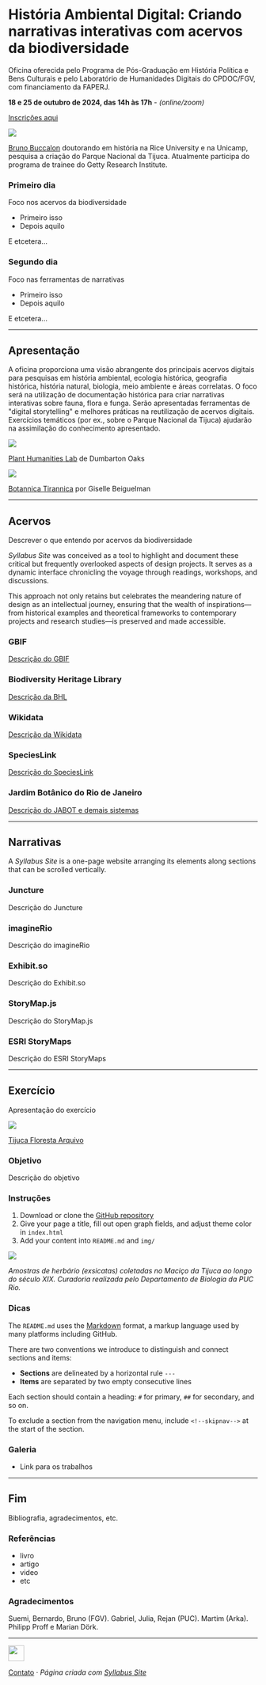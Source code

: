 # História Ambiental Digital: Criando narrativas interativas com acervos da biodiversidade

Oficina oferecida pelo Programa de Pós-Graduação em História Política e Bens Culturais e pelo Laboratório de Humanidades Digitais do CPDOC/FGV, com financiamento da FAPERJ.

__18 e 25 de outubro de 2024, das 14h às 17h__ - _(online/zoom)_

[Inscrições aqui](https://cpdoc.fgv.br/2024-oficinas-pphpbc)


<img src='img/bruno.png' class='noresize'>

[Bruno Buccalon](https://bruno.land/) doutorando em história na Rice University e na Unicamp, pesquisa a criação do Parque Nacional da Tijuca. Atualmente participa do programa de trainee do Getty Research Institute. 


### Primeiro dia

Foco nos acervos da biodiversidade

- Primeiro isso
- Depois aquilo

E etcetera...


### Segundo dia

Foco nas ferramentas de narrativas

- Primeiro isso
- Depois aquilo

E etcetera...


---


## Apresentação

A oficina proporciona uma visão abrangente dos principais acervos digitais para pesquisas em história ambiental, ecologia histórica, geografia histórica, história natural, biologia, meio ambiente e áreas correlatas. O foco será na utilização de documentação histórica para criar narrativas interativas sobre fauna, flora e funga. Serão apresentadas ferramentas de "digital storytelling" e melhores práticas na reutilização de acervos digitais. Exercícios temáticos (por ex., sobre o Parque Nacional da Tijuca) ajudarão na assimilação do conhecimento apresentado.


<img src='img/plant-humanities.jpg' class='noresize'>

[Plant Humanities Lab](https://lab.plant-humanities.org/) de Dumbarton Oaks


<img src='img/botannica.jpg'>

[Botannica Tirannica](https://botannicatirannica.desvirtual.com/) por Giselle Beiguelman


---


## Acervos

Descrever o que entendo por acervos da biodiversidade

*Syllabus Site* was conceived as a tool to highlight and document these critical but frequently overlooked aspects of design projects. It serves as a dynamic interface chronicling the voyage through readings, workshops, and discussions.

This approach not only retains but celebrates the meandering nature of design as an intellectual journey, ensuring that the wealth of inspirations—from historical examples and theoretical frameworks to contemporary projects and research studies—is preserved and made accessible. 


### GBIF

[Descrição do GBIF](https://www.gbif.org/)


### Biodiversity Heritage Library

[Descrição da BHL](https://www.biodiversitylibrary.org/)


### Wikidata

[Descrição da Wikidata](https://www.wikidata.org/)


### SpeciesLink

[Descrição do SpeciesLink](https://specieslink.net/search/)


### Jardim Botânico do Rio de Janeiro

[Descrição do JABOT e demais sistemas](https://jabot.jbrj.gov.br/)


---


## Narrativas

A *Syllabus Site* is a one-page website arranging its elements along sections that can be scrolled vertically.


### Juncture

Descrição do Juncture


### imagineRio

Descrição do imagineRio


### Exhibit.so

Descrição do Exhibit.so


### StoryMap.js

Descrição do StoryMap.js


### ESRI StoryMaps

Descrição do ESRI StoryMaps

---


## Exercício

Apresentação do exercício


<img src='img/tijuca-photo.jpg' class='noresize'>

[Tijuca Floresta Arquivo](https://tiju.ca/)


### Objetivo

Descrição do objetivo


### Instruções

1. Download or clone the [GitHub repository](https://github.com/uclab-potsdam/syllabus-site/)
2. Give your page a title, fill out open graph fields, and adjust theme color in `index.html`
3. Add your content into `README.md` and `img/`


<img src='img/exsicatas.jpg'>

_Amostras de herbário (exsicatas) coletadas no Maciço da Tijuca ao longo do século XIX. Curadoria realizada pelo Departamento de Biologia da PUC Rio._


### Dicas

The `README.md` uses the [Markdown](https://en.wikipedia.org/wiki/Markdown) format, a markup language used by many platforms including GitHub.

There are two conventions we introduce to distinguish and connect sections and items:

- **Sections** are delineated by a horizontal rule `---` 
- **Items** are separated by two empty consecutive lines

Each section should contain a heading:
`#` for primary, `##` for secondary, and so on.

To exclude a section from the navigation menu, include `<!--skipnav-->` at the start of the section.



### Galeria 

- Link para os trabalhos


---


## Fim

Bibliografia, agradecimentos, etc.


### Referências

- livro
- artigo
- video
- etc


### Agradecimentos

Suemi, Bernardo, Bruno (FGV). Gabriel, Julia, Rejan (PUC). Martim (Arka). Philipp Proff e Marian Dörk.


---


[<img src='img/tijuca-logo.svg' style='height:2.25em'>](https://tiju.ca/)
 
[Contato](mailto:buccalon@rice.edu?subject=Workshop%20CPDOC) · *Página criada com [Syllabus Site](https://infovis.fh-potsdam.de/syllabus-site/)*
